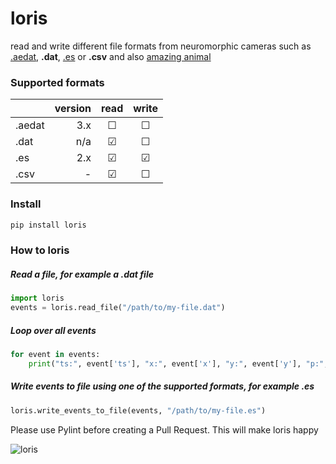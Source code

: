 # loris
read and write different file formats from neuromorphic cameras such as [.aedat](https://inivation.com/support/software/fileformat/), **.dat**, [.es](https://github.com/neuromorphic-paris/event_stream) or **.csv** and also [amazing animal](https://giphy.com/search/slow-loris)

### Supported formats
|        | version | read    | write   |
|--------|--------:|:-------:|:-------:|
| .aedat | 3.x     | &#9744; | &#9744; |
| .dat   | n/a     | &#9745; | &#9744; |
| .es    | 2.x     | &#9745; | &#9745; |
| .csv   | -       | &#9745; | &#9744; |

### Install
~~~python
pip install loris
~~~

### How to loris
##### Read a file, for example a .dat file
~~~python
import loris
events = loris.read_file("/path/to/my-file.dat")
~~~

##### Loop over all events
~~~python
for event in events:
    print("ts:", event['ts'], "x:", event['x'], "y:", event['y'], "p:", event['p'])
~~~

##### Write events to file using one of the supported formats, for example .es
~~~python
loris.write_events_to_file(events, "/path/to/my-file.es")
~~~

Please use Pylint before creating a Pull Request. This will make loris happy

![loris](loris.gif "The Loris Banner")
